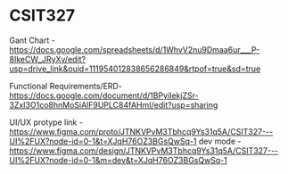# CSIT327

Gant Chart - https://docs.google.com/spreadsheets/d/1WhvV2nu9Dmaa6ur___P-8IkeCW_JRyXy/edit?usp=drive_link&ouid=111954012838656286849&rtpof=true&sd=true

Functional Requirements/ERD- https://docs.google.com/document/d/1BPyiIekjZSr-3ZxI3O1co8hnMoSiAlF9UPLC84fAHmI/edit?usp=sharing

UI/UX
protype link - https://www.figma.com/proto/JTNKVPvM3Tbhcq9Ys31q5A/CSIT327---UI%2FUX?node-id=0-1&t=XJqH76OZ3BGsQwSq-1
dev mode - https://www.figma.com/design/JTNKVPvM3Tbhcq9Ys31q5A/CSIT327---UI%2FUX?node-id=0-1&m=dev&t=XJqH76OZ3BGsQwSq-1
